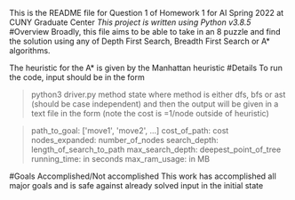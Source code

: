 This is the README file for Question 1 of Homework 1 for AI Spring 2022 at CUNY Graduate Center
*This project is written using Python v3.8.5*
#Overview
Broadly, this file aims to be able to take in an 8 puzzle and find the solution using any of Depth First Search, Breadth First Search or A\* algorithms.

The heuristic for the A\* is given by the Manhattan heuristic
#Details
To run the code, input should be in the form 
>python3 driver.py method state
where method is either dfs, bfs or ast (should be case independent)
and then the output will be given in a text file in the form (note the cost is =1/node outside of heuristic)

>path\_to\_goal: ['move1', 'move2', ...]
>cost\_of\_path: cost 
>nodes\_expanded: number\_of\_nodes
>search\_depth: length\_of\_search\_to\_path
>max\_search\_depth: deepest\_point\_of\_tree
>running\_time: in seconds
>max\_ram\_usage: in MB

#Goals Accomplished/Not accomplished
This work has accomplished all major goals and is safe against already solved input in the initial state

